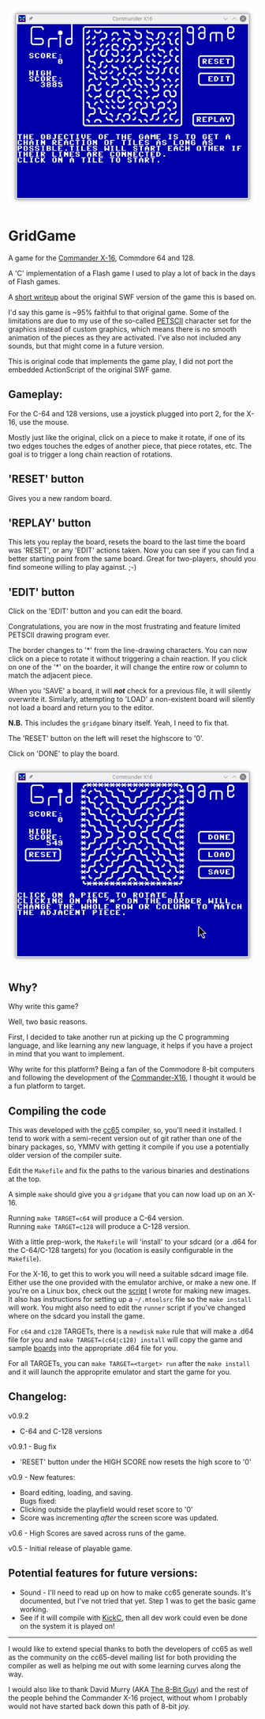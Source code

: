 ![gridgame](gridgame.png)

# GridGame

A game for the [Commander X-16](https://www.commanderx16.com),
Commdore 64 and 128.

A 'C' implementation of a Flash game I used to play a lot of back in the
days of Flash games.

A [short writeup](https://jayisgames.com/review/gridgame.php) about the
original SWF version of the game this is based on.

I'd say this game is ~95% faithful to that original game.
Some of the limitations are due to my use of the so-called
[PETSCII](https://en.wikipedia.org/wiki/PETSCII) character set for the
graphics instead of custom graphics, which means there is no smooth
animation of the pieces as they are activated.  I've also not included
any sounds, but that might come in a future version.

This is original code that implements the game play, I did not port the
embedded ActionScript of the original SWF game.

## Gameplay:

For the C-64 and 128 versions, use a joystick plugged into port 2, for
the X-16, use the mouse.

Mostly just like the original, click on a piece to make it rotate,
if one of its two edges touches the edges of another piece, that
piece rotates, etc.  The goal is to trigger a long chain reaction of
rotations.

## 'RESET' button

Gives you a new random board.

## 'REPLAY' button 

This lets you replay the board, resets the board to the last time the
board was 'RESET', or any 'EDIT' actions taken.  Now you can see if
you can find a better starting point from the same board.  Great for
two-players, should you find someone willing to play against. ;-)

## 'EDIT' button
Click on the 'EDIT' button and you can edit the board.  

Congratulations, you are now in the most frustrating and feature limited
PETSCII drawing program ever.

The border changes to '\*' from the line-drawing characters.  You can
now click on a piece to rotate it without triggering a chain reaction.
If you click on one of the '\*' on the boarder, it will change the
entire row or column to match the adjacent piece.

When you 'SAVE' a board, it will ***not*** check for a previous file,
it will silently overwrite it.  Similarly, attempting to 'LOAD' a
non-existent board will silently not load a board and return you to the
editor.  

**N.B.** This includes the `gridgame` binary itself.  Yeah, I need to
fix that.

The 'RESET' button on the left will reset the highscore to '0'.

Click on 'DONE' to play the board.

![gridedit](gridedit.png)

## Why?

Why write this game?  

Well, two basic reasons.  

First, I decided to take another run at picking up the C programming
language, and like learning any new language, it helps if you have a
project in mind that you want to implement.

Why write for this platform?  Being a fan of the Commodore
8-bit computers and following the development of the
[Commander-X16](https://www.commanderx16.com/), I thought it would be a
fun platform to target.

## Compiling the code

This was developed with the [cc65](https://cc65.github.io/) compiler,
so, you'll need it installed.  I tend to work with a semi-recent version
out of git rather than one of the binary packages, so, YMMV with getting
it compile if you use a potentially older version of the compiler suite.

Edit the `Makefile` and fix the paths to the various binaries and
destinations at the top.

A simple `make` should give you a `gridgame` that you can now load up on
an X-16.

Running `make TARGET=c64` will produce a C-64 version.  
Running `make TARGET=c128` will produce a C-128 version.

With a little prep-work, the `Makefile` will 'install' to your sdcard
(or a .d64 for the C-64/C-128 targets) for you (location is easily
configurable in the `Makefile`).  

For the X-16, to get this to work you will need a suitable sdcard
image file.  Either use the one provided with the emulator archive,
or make a new one.  If you're on a Linux box, check out the
[script](https://github.com/mparson/mkcard) I wrote for making new
images.  It also has instructions for setting up a `~/.mtoolsrc` file so
the `make install` will work.  You might also need to edit the `runner`
script if you've changed where on the sdcard you install the game.

For `c64` and `c128` TARGETs, there is a `newdisk` `make` rule that will
make a .d64 file for you and `make TARGET=(c64|c128) install` will copy
the game and sample [boards](boards/README.md) into the appropriate .d64
file for you.

For all TARGETs, you can `make TARGET=<target> run` after the `make install` and it will launch
the approprite emulator and start the game for you.

## Changelog:

v0.9.2  
 - C-64 and C-128 versions

v0.9.1 - Bug fix
 - 'RESET' button under the HIGH SCORE now resets the high score to '0'  

v0.9 - New features:
 - Board editing, loading, and saving.  
Bugs fixed: 
 - Clicking outside the playfield would reset score to '0'  
 - Score was incrementing *after* the screen score was updated.
 
v0.6 - High Scores are saved across runs of the game.  

v0.5 - Initial release of playable game.

## Potential features for future versions:

- Sound - I'll need to read up on how to make cc65 generate sounds.
  It's documented, but I've not tried that yet.  Step 1 was to get the
  basic game working.
- See if it will compile with [KickC](https://gitlab.com/camelot/kickc),
  then all dev work could even be done on the system it is played on!

---
I would like to extend special thanks to both the developers of cc65 as
well as the community on the cc65-devel mailing list for both providing
the compiler as well as helping me out with some learning curves along
the way.

I would also like to thank David Murry (AKA [The 8-Bit
Guy](http://www.the8bitguy.com/)) and the rest of the people behind the
Commander X-16 project, without whom I probably would not have started
back down this path of 8-bit joy.
